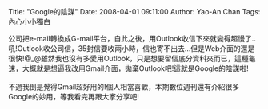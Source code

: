 Title: "Google的陰謀"
Date: 2008-04-01 09:11:00
Author: Yao-An Chan
Tags: 內心小小獨白


<div class='post'>
公司把e-mail轉換成G-mail平台，自此之後，用Outlook收信下來就變得超慢了..吼!Outlook收公司信，35封信要收兩小時，信也寄不出去...但是Web介面的還是很快!@_@雖然我也沒有多愛用Outlook，只是想要留個底分資料夾而已，這種龜速，大概就是想逼我改用Gmail介面，拋棄Outlook吧!這就是Google的陰謀啦!<br /><br />不過我倒是覺得Gmail超好用的!個人相當喜歡，本期數位週刊還有介紹很多Google的妙用，等我看完再跟大家分享吧!</div>
